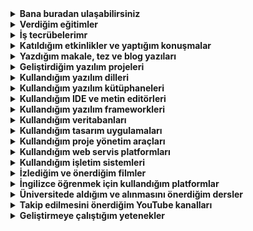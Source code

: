 <details>
  <summary>
    <b>Bana buradan ulaşabilirsiniz</b>
  </summary>
  <br />
  Buraya eklemeler yapacağım.
</details>
<details>
  <summary>
    <b>Verdiğim eğitimler</b>
  </summary>
  <br />
  Buraya eklemeler yapacağım.
</details>
<details>
  <summary>
    <b>İş tecrübelerimr</b>
  </summary>
  <br />
  Buraya eklemeler yapacağım.
</details>
<details>
  <summary>
    <b>Katıldığım etkinlikler ve yaptığım konuşmalar</b>
  </summary>
  <br />
  Buraya eklemeler yapacağım.
</details>
<details>
  <summary>
    <b>Yazdığım makale, tez ve blog yazıları</b>
  </summary>
  <br />
  Buraya eklemeler yapacağım.
</details>
<details>
  <summary>
    <b>Geliştirdiğim yazılım projeleri</b>
  </summary>
  <br />
  <ul>
    <li><a href="https://google.com">Weyne</a></li>
    <li><a href="https://google.com">Sen V2.0</a></li>
    <li><a href="https://google.com">Compec App</a></li>
    <li><a href="https://google.com">Miniskop</a></li>
    <li><a href="https://google.com">DHBT ve diğer sınav hazırlık uygulamaları</a></li>
    <li><a href="https://google.com">WillPower</a></li>
    <li><a href="https://google.com">Şifa Polikliniği</a></li>
    <li><a href="https://google.com">inaremiet</a></li>
    <li><a href="https://google.com">Oltu Süper Radyo mobil uyulamaları</a></li>
    <li><a href="https://google.com">ovitso</a></li>
    <li><a href="https://google.com">Mistik Yol</a></li>
    <li><a href="https://google.com">Sudoku</a></li>
    <li><a href="https://google.com">Oxford 5000 Kelime</a></li>
    <li><a href="https://google.com">Ajit-e</a></li>
    <li><a href="https://google.com">Körfezin Sesi</a></li>
    <li><a href="https://google.com">TomeKop</a></li>
    <li><a href="https://google.com">Teog Cepte</a></li>
  </ul>
</details>
<details>
  <summary>
    <b>Kullandığım yazılım dilleri</b>
  </summary>
  <br />
   <a href="https://www.java.com" target="_blank" rel="noreferrer"> <img src="https://raw.githubusercontent.com/devicons/devicon/master/icons/java/java-original.svg" alt="java" width="40" height="40"/> </a>
   <a href="https://dart.dev" target="_blank" rel="noreferrer"> <img src="https://raw.githubusercontent.com/devicons/devicon/master/icons/dart/dart-original.svg" alt="dart" width="40" height="40"/> </a>
   <a href="https://www.javascript.com" target="_blank" rel="noreferrer"> <img src="https://raw.githubusercontent.com/devicons/devicon/master/icons/javascript/javascript-original.svg" alt="javascript" width="40" height="40"/> </a>
   <a href="https://www.php.net" target="_blank" rel="noreferrer"> <img src="https://raw.githubusercontent.com/devicons/devicon/master/icons/php/php-original.svg" alt="php" width="40" height="40"/> </a>
   <a href="https://www.swift.org" target="_blank" rel="noreferrer"> <img src="https://raw.githubusercontent.com/devicons/devicon/master/icons/swift/swift-original.svg" alt="swift" width="40" height="40"/> </a>
   <a href="https://www.programiz.com/c-programming" target="_blank" rel="noreferrer"> <img src="https://raw.githubusercontent.com/devicons/devicon/master/icons/c/c-original.svg" alt="c" width="40" height="40"/> </a>
   <a href="https://www.programiz.com/cpp-programming" target="_blank" rel="noreferrer"> <img src="https://raw.githubusercontent.com/devicons/devicon/master/icons/cplusplus/cplusplus-original.svg" alt="cplusplus" width="40" height="40"/> </a>
   <a href="https://docs.microsoft.com/en-us/dotnet/csharp/" target="_blank" rel="noreferrer"> <img src="https://raw.githubusercontent.com/devicons/devicon/master/icons/csharp/csharp-original.svg" alt="csharp" width="40" height="40"/> </a>
   <a href="https://www.python.org" target="_blank" rel="noreferrer"> <img src="https://raw.githubusercontent.com/devicons/devicon/master/icons/python/python-original.svg" alt="python" width="40" height="40"/> </a>
   <a href="https://www.typescriptlang.org" target="_blank" rel="noreferrer"> <img src="https://raw.githubusercontent.com/devicons/devicon/master/icons/typescript/typescript-original.svg" alt="typescript" width="40" height="40"/> </a>  
</details>
<details>
  <summary>
    <b>Kullandığım yazılım kütüphaneleri</b>
  </summary>
  <br />
   <a href="https://www.tensorflow.org" target="_blank" rel="noreferrer"> <img src="https://raw.githubusercontent.com/devicons/devicon/master/icons/tensorflow/tensorflow-original.svg" alt="tensorflow" width="40" height="40"/> </a>
   <a href="https://jquery.com/" target="_blank" rel="noreferrer"> <img src="https://raw.githubusercontent.com/devicons/devicon/master/icons/jquery/jquery-original.svg" alt="jquery" width="40" height="40"/> </a>
   <a href="https://www.numpy.org" target="_blank" rel="noreferrer"> <img src="https://raw.githubusercontent.com/devicons/devicon/master/icons/numpy/numpy-original.svg" alt="numpy" width="40" height="40"/> </a>
   <a href="https://pandas.pydata.org" target="_blank" rel="noreferrer"> <img src="https://raw.githubusercontent.com/devicons/devicon/master/icons/pandas/pandas-original.svg" alt="pandas" width="40" height="40"/> </a>
  
</details>
<details>
  <summary>
    <b>Kullandığım IDE ve metin editörleri</b>
  </summary>
  <br />  
   <a href="https://code.visualstudio.com" target="_blank" rel="noreferrer"> <img src="https://raw.githubusercontent.com/devicons/devicon/master/icons/vscode/vscode-original.svg" alt="vscode" width="40" height="40"/> </a>
   <a href="https://code.visualstudio.com" target="_blank" rel="noreferrer"> <img src="https://raw.githubusercontent.com/devicons/devicon/master/icons/vscode/vscode-original.svg" alt="vscode" width="40" height="40"/> </a>
  
</details>
<details>
  <summary>
    <b>Kullandığım yazılım frameworkleri</b>
  </summary>
  <br />
   <a href="https://flutter.dev" target="_blank" rel="noreferrer"> <img src="https://raw.githubusercontent.com/devicons/devicon/master/icons/flutter/flutter-original.svg" alt="flutter" width="40" height="40"/> </a>
   <a href="https://github.com/dotnet/core" target="_blank" rel="noreferrer"> <img src="https://raw.githubusercontent.com/devicons/devicon/master/icons/dotnetcore/dotnetcore-original.svg" alt="dotnetcore" width="40" height="40"/> </a>
   <a href="https://angular.io" target="_blank" rel="noreferrer"> <img src="https://raw.githubusercontent.com/devicons/devicon/master/icons/angularjs/angularjs-original.svg" alt="angular" width="40" height="40"/> </a>
   <a href="https://reactnative.dev" target="_blank" rel="noreferrer"> <img src="https://raw.githubusercontent.com/devicons/devicon/master/icons/react/react-original.svg" alt="React Native" width="40" height="40"/> </a>
   <a href="https://ionicframework.com" target="_blank" rel="noreferrer"> <img src="https://raw.githubusercontent.com/devicons/devicon/master/icons/ionic/ionic-original.svg" alt="ionic" width="40" height="40"/> </a>
  
</details>
<details>
  <summary>
    <b>Kullandığım veritabanları</b>
  </summary>
  <br />
   <a href="https://www.mysql.com" target="_blank" rel="noreferrer"> <img src="https://raw.githubusercontent.com/devicons/devicon/master/icons/mysql/mysql-original.svg" alt="mysql" width="40" height="40"/> </a>
   <a href="https://www.postgresql.org" target="_blank" rel="noreferrer"> <img src="https://raw.githubusercontent.com/devicons/devicon/master/icons/postgresql/postgresql-original.svg" alt="postgresql" width="40" height="40"/> </a>
   <a href="https://www.sqlite.org" target="_blank" rel="noreferrer"> <img src="https://www.vectorlogo.zone/logos/sqlite/sqlite-icon.svg" alt="sqlite" width="40" height="40"/> </a>

</details>
<details>
  <summary>
    <b>Kullandığım tasarım uygulamaları</b>
  </summary>
  <br />
  Buraya eklemeler yapacağım.
</details>
<details>
  <summary>
    <b>Kullandığım proje yönetim araçları</b>
  </summary>
  <br />
  Buraya eklemeler yapacağım.
</details>
<details>
  <summary>
    <b>Kullandığım web servis platformları</b>
  </summary>
  <br />
  Buraya eklemeler yapacağım.
</details>
<details>
  <summary>
    <b>Kullandığım işletim sistemleri</b>
  </summary>
  <br />
  Buraya eklemeler yapacağım.
</details>
<details>
  <summary>
    <b>İzlediğim ve önerdiğim filmler</b>
  </summary>
  <br />
  Buraya eklemeler yapacağım.
</details>
<details>
  <summary>
    <b>İngilizce öğrenmek için kullandığım platformlar</b>
  </summary>
  <br />
  Buraya eklemeler yapacağım.
</details>
<details>
  <summary>
    <b>Üniversitede aldığım ve alınmasını önerdiğim dersler</b>
  </summary>
  <br />
  Buraya eklemeler yapacağım.
</details>
<details>
  <summary>
    <b>Takip edilmesini önerdiğim YouTube kanalları</b>
  </summary>
  <br />
  Buraya eklemeler yapacağım.
</details>
<details>
  <summary>
    <b>Geliştirmeye çalıştığım yetenekler</b>
  </summary>
  <br />
  Buraya eklemeler yapacağım.
</details>
